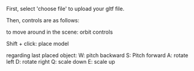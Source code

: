 First, select 'choose file' to upload your gltf file.

Then, controls are as follows:

to move around in the scene: orbit controls

Shift + click: place model

regarding last placed object:
W: pitch backward
S: Pitch forward
A: rotate left
D: rotate right
Q: scale down
E: scale up